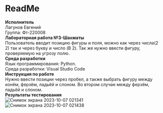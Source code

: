 # ReadMe
**Исполнитель** <br />
Лагунов Евгений<br />
Группа: Фт-220008<br />
**Лабораторная работа №3-Шахматы**<br />
Пользователь вводит позицию фигуры и поля, можно как через числа(2 2) так и через букву и число (B 2). Так же нужно ввести фигуру, проверяемую на угрозу полю.<br />
**Среда разработки**<br />
Язык программирования: Python.<br />
Среда разработки: Visual Studio Code<br />
**Инструкция по работе**<br />
Нужно ввести позиции через пробел, а также выбрать фигуру между конём, ферзём, ладьёй и слоном. Во втором случае между ферзём, ладьёй и слоном.<br />
**Результаты тестирования**<br />
![Снимок экрана 2023-10-07 021341](https://github.com/jonyks/labaratory-work-3/assets/146552678/6f7ec40f-b2d1-45cb-a366-6922484c4428)
![Снимок экрана 2023-10-07 021438](https://github.com/jonyks/labaratory-work-3/assets/146552678/e52626e7-f1a0-424f-bfe6-7e5cbda40846)
